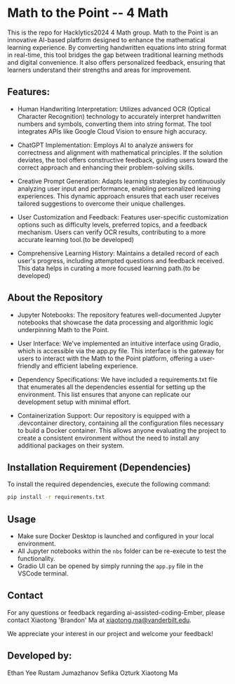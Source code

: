 # Math to the Point -- 4 Math
This is the repo for Hacklytics2024 4 Math group.
Math to the Point is an innovative AI-based platform designed to enhance the mathematical learning experience. By converting handwritten equations into string format in real-time, this tool bridges the gap between traditional learning methods and digital convenience. It also offers personalized feedback, ensuring that learners understand their strengths and areas for improvement.

## Features:
* Human Handwriting Interpretation: Utilizes advanced OCR (Optical Character Recognition) technology to accurately interpret handwritten numbers and symbols, converting them into string format. The tool integrates APIs like Google Cloud Vision to ensure high accuracy.

* ChatGPT Implementation: Employs AI to analyze answers for correctness and alignment with mathematical principles. If the solution deviates, the tool offers constructive feedback, guiding users toward the correct approach and enhancing their problem-solving skills.

* Creative Prompt Generation: Adapts learning strategies by continuously analyzing user input and performance, enabling personalized learning experiences. This dynamic approach ensures that each user receives tailored suggestions to overcome their unique challenges.

* User Customization and Feedback: Features user-specific customization options such as difficulty levels, preferred topics, and a feedback mechanism. Users can verify OCR results, contributing to a more accurate learning tool.(to be developed)

* Comprehensive Learning History: Maintains a detailed record of each user's progress, including attempted questions and feedback received. This data helps in curating a more focused learning path.(to be developed)

## About the Repository
* Jupyter Notebooks: The repository features well-documented Jupyter notebooks that showcase the data processing and algorithmic logic underpinning Math to the Point.

* User Interface: We've implemented an intuitive interface using Gradio, which is accessible via the app.py file. This interface is the gateway for users to interact with the Math to the Point platform, offering a user-friendly and efficient labeling experience.

* Dependency Specifications: We have included a requirements.txt file that enumerates all the dependencies essential for setting up the environment. This list ensures that anyone can replicate our development setup with minimal effort.

* Containerization Support: Our repository is equipped with a .devcontainer directory, containing all the configuration files necessary to build a Docker container. This allows anyone evaluating the project to create a consistent environment without the need to install any additional packages on their system.

## Installation Requirement (Dependencies)
To install the required dependencies, execute the following command:

``` sh
pip install -r requirements.txt
```

## Usage
* Make sure Docker Desktop is launched and configured in your local environment.
* All Jupyter notebooks within the `nbs` folder can be re-execute to test the functionality.
* Gradio UI can be opened by simply running the `app.py` file in the VSCode terminal.

## Contact
For any questions or feedback regarding ai-assisted-coding-Ember, please contact Xiaotong 'Brandon' Ma at xiaotong.ma@vanderbilt.edu.

We appreciate your interest in our project and welcome your feedback!

## Developed by:
Ethan Yee
Rustam Jumazhanov
Sefika Ozturk
Xiaotong Ma